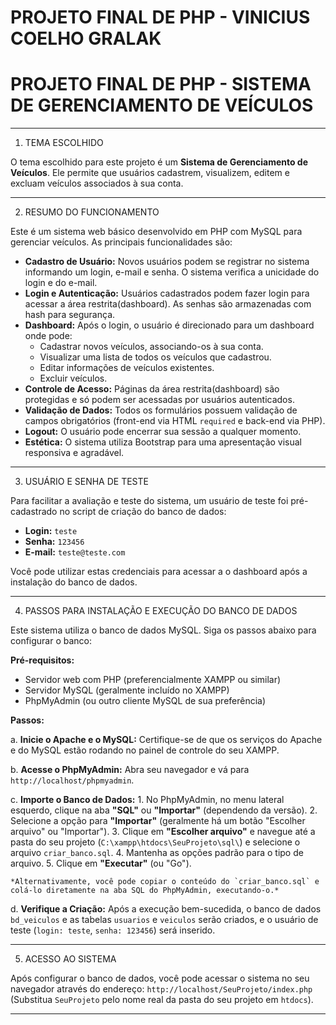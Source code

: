# PROJETO FINAL DE PHP - VINICIUS COELHO GRALAK

PROJETO FINAL DE PHP - SISTEMA DE GERENCIAMENTO DE VEÍCULOS
=====================================================

-----------------
1. TEMA ESCOLHIDO

O tema escolhido para este projeto é um **Sistema de Gerenciamento de Veículos**. Ele permite que usuários cadastrem, visualizem, editem e excluam veículos associados à sua conta.

--------------------------
2. RESUMO DO FUNCIONAMENTO

Este é um sistema web básico desenvolvido em PHP com MySQL para gerenciar veículos.
As principais funcionalidades são:
-   **Cadastro de Usuário:** Novos usuários podem se registrar no sistema informando um login, e-mail e senha. O sistema verifica a unicidade do login e do e-mail.
-   **Login e Autenticação:** Usuários cadastrados podem fazer login para acessar a área restrita(dashboard). As senhas são armazenadas com hash para segurança.
-   **Dashboard:** Após o login, o usuário é direcionado para um dashboard onde pode:
    -   Cadastrar novos veículos, associando-os à sua conta.
    -   Visualizar uma lista de todos os veículos que cadastrou.
    -   Editar informações de veículos existentes.
    -   Excluir veículos.
-   **Controle de Acesso:** Páginas da área restrita(dashboard) são protegidas e só podem ser acessadas por usuários autenticados.
-   **Validação de Dados:** Todos os formulários possuem validação de campos obrigatórios (front-end via HTML `required` e back-end via PHP).
-   **Logout:** O usuário pode encerrar sua sessão a qualquer momento.
-   **Estética:** O sistema utiliza Bootstrap para uma apresentação visual responsiva e agradável.

---------------------------
3. USUÁRIO E SENHA DE TESTE

Para facilitar a avaliação e teste do sistema, um usuário de teste foi pré-cadastrado no script de criação do banco de dados:

-   **Login:** `teste`
-   **Senha:** `123456`
-   **E-mail:** `teste@teste.com`

Você pode utilizar estas credenciais para acessar a o dashboard após a instalação do banco de dados.

------------------------------------------------------
4. PASSOS PARA INSTALAÇÃO E EXECUÇÃO DO BANCO DE DADOS

Este sistema utiliza o banco de dados MySQL. Siga os passos abaixo para configurar o banco:

**Pré-requisitos:**
-   Servidor web com PHP (preferencialmente XAMPP ou similar)
-   Servidor MySQL (geralmente incluído no XAMPP)
-   PhpMyAdmin (ou outro cliente MySQL de sua preferência)

**Passos:**

a.  **Inicie o Apache e o MySQL:** Certifique-se de que os serviços do Apache e do MySQL estão rodando no painel de controle do seu XAMPP.

b.  **Acesse o PhpMyAdmin:** Abra seu navegador e vá para `http://localhost/phpmyadmin`.

c.  **Importe o Banco de Dados:**
    1.  No PhpMyAdmin, no menu lateral esquerdo, clique na aba **"SQL"** ou **"Importar"** (dependendo da versão).
    2.  Selecione a opção para **"Importar"** (geralmente há um botão "Escolher arquivo" ou "Importar").
    3.  Clique em **"Escolher arquivo"** e navegue até a pasta do seu projeto (`C:\xampp\htdocs\SeuProjeto\sql\`) e selecione o arquivo `criar_banco.sql`.
    4.  Mantenha as opções padrão para o tipo de arquivo.
    5.  Clique em **"Executar"** (ou "Go").

    *Alternativamente, você pode copiar o conteúdo do `criar_banco.sql` e colá-lo diretamente na aba SQL do PhpMyAdmin, executando-o.*

d.  **Verifique a Criação:** Após a execução bem-sucedida, o banco de dados `bd_veiculos` e as tabelas `usuarios` e `veiculos` serão criados, e o usuário de teste (`login: teste`, `senha: 123456`) será inserido.

--------------------
5. ACESSO AO SISTEMA

Após configurar o banco de dados, você pode acessar o sistema no seu navegador através do endereço:
`http://localhost/SeuProjeto/index.php` (Substitua `SeuProjeto` pelo nome real da pasta do seu projeto em `htdocs`).

---
```
